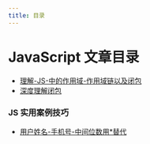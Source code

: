 ```yaml
---
title: 目录
---
```


# JavaScript 文章目录

- [理解-JS-中的作用域-作用域链以及闭包](./scope)
- [深度理解闭包](./understand-closure)

### JS 实用案例技巧

- [用户姓名-手机号-中间位数用\*替代]()
